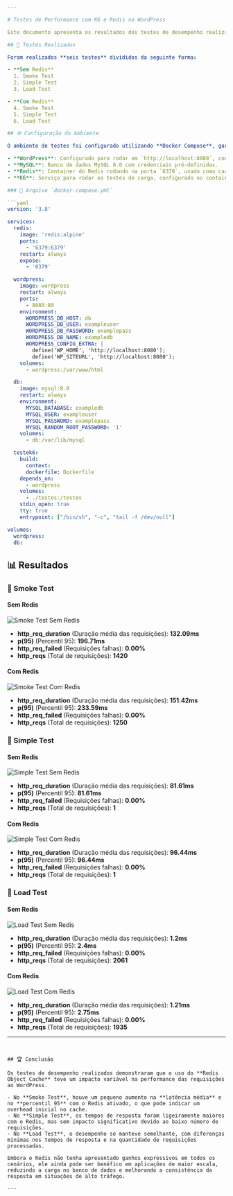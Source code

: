 ```yaml
---

# Testes de Performance com K6 e Redis no WordPress  

Este documento apresenta os resultados dos testes de desempenho realizados na API do WordPress utilizando o **K6**. Os testes foram feitos comparando o desempenho **com e sem o Redis Object Cache**, um plugin que melhora a performance ao reduzir consultas ao banco de dados.  

## 📌 Testes Realizados  

Foram realizados **seis testes** divididos da seguinte forma:  

- **Sem Redis**  
  1. Smoke Test  
  2. Simple Test  
  3. Load Test  

- **Com Redis**  
  4. Smoke Test  
  5. Simple Test  
  6. Load Test  

## ⚙️ Configuração do Ambiente  

O ambiente de testes foi configurado utilizando **Docker Compose**, garantindo consistência na execução. O `docker-compose.yml` define os seguintes serviços:  

- **WordPress**: Configurado para rodar em `http://localhost:8080`, conectado ao banco de dados MySQL.  
- **MySQL**: Banco de dados MySQL 8.0 com credenciais pré-definidas.  
- **Redis**: Container do Redis rodando na porta `6379`, usado como cache para otimizar as requisições.  
- **K6**: Serviço para rodar os testes de carga, configurado no container `testek6`.  

### 📄 Arquivo `docker-compose.yml`

```yaml
version: '3.8'

services:
  redis:
    image: 'redis:alpine'
    ports:
      - '6379:6379'
    restart: always
    expose:
      - '6379'

  wordpress:
    image: wordpress
    restart: always
    ports:
      - 8080:80
    environment:
      WORDPRESS_DB_HOST: db
      WORDPRESS_DB_USER: exampleuser
      WORDPRESS_DB_PASSWORD: examplepass
      WORDPRESS_DB_NAME: exampledb
      WORDPRESS_CONFIG_EXTRA: |
        define('WP_HOME', 'http://localhost:8080');
        define('WP_SITEURL', 'http://localhost:8080');
    volumes:
      - wordpress:/var/www/html

  db:
    image: mysql:8.0
    restart: always
    environment:
      MYSQL_DATABASE: exampledb
      MYSQL_USER: exampleuser
      MYSQL_PASSWORD: examplepass
      MYSQL_RANDOM_ROOT_PASSWORD: '1'
    volumes:
      - db:/var/lib/mysql

  testek6:
    build:
      context: .
      dockerfile: Dockerfile
    depends_on:
      - wordpress
    volumes:
      - ./testes:/testes
    stdin_open: true
    tty: true
    entrypoint: ["/bin/sh", "-c", "tail -f /dev/null"]

volumes:
  wordpress:
  db:
```

## 📊 Resultados  

### 🔹 Smoke Test  

#### Sem Redis  
![Smoke Test Sem Redis](./img/smoke.jpeg)  

- **http_req_duration** (Duração média das requisições):  **132.09ms**  
- **p(95)** (Percentil 95): **196.71ms**
- **http_req_failed** (Requisições falhas):   **0.00%** 
- **http_reqs** (Total de requisições):   **1420**

#### Com Redis  
![Smoke Test Com Redis](./img/smokeredis.jpeg)  

- **http_req_duration** (Duração média das requisições): **151.42ms**  
- **p(95)** (Percentil 95): **233.59ms**  
- **http_req_failed** (Requisições falhas): **0.00%**  
- **http_reqs** (Total de requisições): **1250**  

### 🔹 Simple Test  

#### Sem Redis  
![Simple Test Sem Redis](./img/simple.jpeg)  

- **http_req_duration** (Duração média das requisições): **81.61ms**  
- **p(95)** (Percentil 95): **81.61ms**  
- **http_req_failed** (Requisições falhas): **0.00%**  
- **http_reqs** (Total de requisições): **1**  

#### Com Redis  
![Simple Test Com Redis](./img/simpleredis.jpeg)  

- **http_req_duration** (Duração média das requisições): **96.44ms**  
- **p(95)** (Percentil 95): **96.44ms**  
- **http_req_failed** (Requisições falhas): **0.00%**  
- **http_reqs** (Total de requisições): **1**  

### 🔹 Load Test  

#### Sem Redis  
![Load Test Sem Redis](./img/load.jpeg)  

- **http_req_duration** (Duração média das requisições): **1.2ms**  
- **p(95)** (Percentil 95): **2.4ms**  
- **http_req_failed** (Requisições falhas): **0.00%**  
- **http_reqs** (Total de requisições): **2061**  

#### Com Redis  
![Load Test Com Redis](./img/loadredis.jpeg)  

- **http_req_duration** (Duração média das requisições): **1.21ms**  
- **p(95)** (Percentil 95): **2.75ms**  
- **http_req_failed** (Requisições falhas): **0.00%**  
- **http_reqs** (Total de requisições): **1935**  

---
```


## 🏆 Conclusão  

Os testes de desempenho realizados demonstraram que o uso do **Redis Object Cache** teve um impacto variável na performance das requisições ao WordPress.  

- No **Smoke Test**, houve um pequeno aumento na **latência média** e no **percentil 95** com o Redis ativado, o que pode indicar um overhead inicial no cache.  
- No **Simple Test**, os tempos de resposta foram ligeiramente maiores com o Redis, mas sem impacto significativo devido ao baixo número de requisições.  
- No **Load Test**, o desempenho se manteve semelhante, com diferenças mínimas nos tempos de resposta e na quantidade de requisições processadas.  

Embora o Redis não tenha apresentado ganhos expressivos em todos os cenários, ele ainda pode ser benéfico em aplicações de maior escala, reduzindo a carga no banco de dados e melhorando a consistência da resposta em situações de alto tráfego.

---
